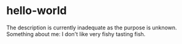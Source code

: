 # hello-world
The description is currently inadequate as the purpose is unknown. Something about me: I don't like very fishy tasting fish.
